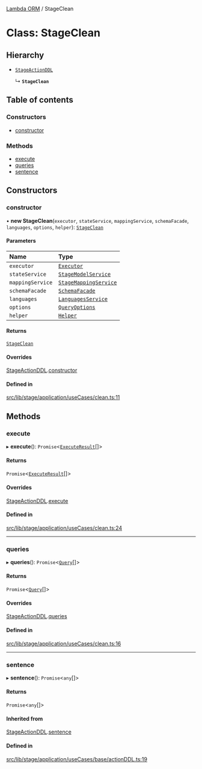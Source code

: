 [Lambda ORM](../README.md) / StageClean

# Class: StageClean

## Hierarchy

- [`StageActionDDL`](StageActionDDL.md)

  ↳ **`StageClean`**

## Table of contents

### Constructors

- [constructor](StageClean.md#constructor)

### Methods

- [execute](StageClean.md#execute)
- [queries](StageClean.md#queries)
- [sentence](StageClean.md#sentence)

## Constructors

### constructor

• **new StageClean**(`executor`, `stateService`, `mappingService`, `schemaFacade`, `languages`, `options`, `helper`): [`StageClean`](StageClean.md)

#### Parameters

| Name | Type |
| :------ | :------ |
| `executor` | [`Executor`](../interfaces/Executor.md) |
| `stateService` | [`StageModelService`](StageModelService.md) |
| `mappingService` | [`StageMappingService`](StageMappingService.md) |
| `schemaFacade` | [`SchemaFacade`](SchemaFacade.md) |
| `languages` | [`LanguagesService`](LanguagesService.md) |
| `options` | [`QueryOptions`](../interfaces/QueryOptions.md) |
| `helper` | [`Helper`](Helper.md) |

#### Returns

[`StageClean`](StageClean.md)

#### Overrides

[StageActionDDL](StageActionDDL.md).[constructor](StageActionDDL.md#constructor)

#### Defined in

[src/lib/stage/application/useCases/clean.ts:11](https://github.com/FlavioLionelRita/lambdaorm/blob/d08a222d/src/lib/stage/application/useCases/clean.ts#L11)

## Methods

### execute

▸ **execute**(): `Promise`\<[`ExecuteResult`](../interfaces/ExecuteResult.md)[]\>

#### Returns

`Promise`\<[`ExecuteResult`](../interfaces/ExecuteResult.md)[]\>

#### Overrides

[StageActionDDL](StageActionDDL.md).[execute](StageActionDDL.md#execute)

#### Defined in

[src/lib/stage/application/useCases/clean.ts:24](https://github.com/FlavioLionelRita/lambdaorm/blob/d08a222d/src/lib/stage/application/useCases/clean.ts#L24)

___

### queries

▸ **queries**(): `Promise`\<[`Query`](Query.md)[]\>

#### Returns

`Promise`\<[`Query`](Query.md)[]\>

#### Overrides

[StageActionDDL](StageActionDDL.md).[queries](StageActionDDL.md#queries)

#### Defined in

[src/lib/stage/application/useCases/clean.ts:16](https://github.com/FlavioLionelRita/lambdaorm/blob/d08a222d/src/lib/stage/application/useCases/clean.ts#L16)

___

### sentence

▸ **sentence**(): `Promise`\<`any`[]\>

#### Returns

`Promise`\<`any`[]\>

#### Inherited from

[StageActionDDL](StageActionDDL.md).[sentence](StageActionDDL.md#sentence)

#### Defined in

[src/lib/stage/application/useCases/base/actionDDL.ts:19](https://github.com/FlavioLionelRita/lambdaorm/blob/d08a222d/src/lib/stage/application/useCases/base/actionDDL.ts#L19)

